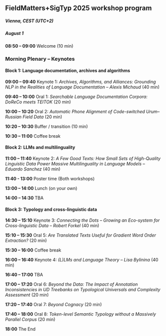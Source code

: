 <script>document.title = "FieldMatters+SigTyp 2025 workshop program";</script>

<head>
  <meta property="og:title" content="FieldMatters+SigTyp 2025 workshop program">
  <meta property="og:image" content="https://github.com/field-matters/field-matters.github.io/blob/main/logo.jpg?raw=true">
</head>

## FieldMatters+SigTyp 2025 workshop program
##### Vienna, CEST (UTC+2)  
##### August 1

**08:50 – 09:00** Welcome (10 min)

### Morning Plenary – Keynotes  
#### Block 1: Language documentation, archives and algorithms
**09:00 – 09:40** Keynote 1: *Archives, Algorithms, and Alliances: Grounding NLP in the Realities of Language Documentation* – *Alexis Michaud* (40 min)

**09:40 – 10:00** Oral 1: *Searchable Language Documentation Corpora: DoReCo meets TEITOK* (20 min)

**10:00 – 10:20** Oral 2: *Automatic Phone Alignment of Code-switched Urum–Russian Field Data* (20 min)

**10:20 – 10:30** Buffer / transition (10 min)

**10:30 – 11:00** Coffee break

#### Block 2: LLMs and multilinguality
**11:00 – 11:40** Keynote 2: *A Few Good Texts: How Small Sets of High-Quality Linguistic Data Power Massive Multilinguality in Language Models* – *Eduardo Sanchez* (40 min)

**11:40 - 13:00** Poster time (Both workshops)

**13:00 – 14:00** Lunch (on your own) 

**14:00 – 14:30** TBA

#### Block 3: Typology and cross-linguistic data
**14:30 – 15:10** Keynote 3: *Connecting the Dots – Growing an Eco-system for Cross-linguistic Data* – *Robert Forkel* (40 min)

**15:10 – 15:30** Oral 5: *Are Translated Texts Useful for Gradient Word Order Extraction?* (20 min)

**15:30 – 16:00** Coffee break

**16:00 – 16:40** Keynote 4: *(L)LMs and Language Theory* – *Lisa Bylinina* (40 min)

**16:40 – 17:00** TBA

**17:00 – 17:20** Oral 6: *Beyond the Data: The Impact of Annotation Inconsistencies in UD Treebanks on Typological Universals and Complexity Assessment* (20 min)

**17:20 – 17:40** Oral 7: *Beyond Cognacy* (20 min)

**17:40 – 18:00** Oral 8: *Token-level Semantic Typology without a Massively Parallel Corpus* (20 min)

**18:00** The End
